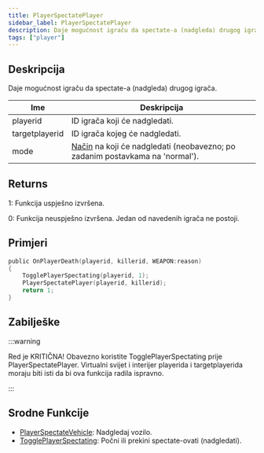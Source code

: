 ```yaml
---
title: PlayerSpectatePlayer
sidebar_label: PlayerSpectatePlayer
description: Daje mogućnost igraču da spectate-a (nadgleda) drugog igrača.
tags: ["player"]
---
```


## Deskripcija

Daje mogućnost igraču da spectate-a (nadgleda) drugog igrača.

| Ime            | Deskripcija                                                                                                |
| -------------- | ---------------------------------------------------------------------------------------------------------- |
| playerid       | ID igrača koji će nadgledati.                                                                              |
| targetplayerid | ID igrača kojeg će nadgledati.                                                                             |
| mode           | [Način](../resources/spectatemodes) na koji će nadgledati (neobavezno; po zadanim postavkama na 'normal'). |

## Returns

1: Funkcija uspješno izvršena.

0: Funkcija neuspješno izvršena. Jedan od navedenih igrača ne postoji.

## Primjeri

```c
public OnPlayerDeath(playerid, killerid, WEAPON:reason)
{
    TogglePlayerSpectating(playerid, 1);
    PlayerSpectatePlayer(playerid, killerid);
    return 1;
}
```

## Zabilješke

:::warning

Red je KRITIČNA! Obavezno koristite TogglePlayerSpectating prije PlayerSpectatePlayer. Virtualni svijet i interijer playerida i targetplayerida moraju biti isti da bi ova funkcija radila ispravno.

:::

## Srodne Funkcije

- [PlayerSpectateVehicle](PlayerSpectateVehicle): Nadgledaj vozilo.
- [TogglePlayerSpectating](TogglePlayerSpectating): Počni ili prekini spectate-ovati (nadgledati).
